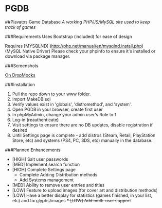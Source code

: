 # PGDB
##Plavatos Game Database
_A working PHP/JS/MySQL site used to keep track of games_

###Requirements
Uses Bootstrap (included) for ease of design

Requires [MYSQLND] (http://php.net/manual/en/mysqlnd.install.php) (MySQL Native Driver) Please check your phpinfo to ensure it's installed or download via package manager.

###Screenshots

[On DropMocks](http://www.dropmocks.com/mIZB4V)

###Installation

1. Pull the repo down to your www folder.
2. Import MakeDB.sql
3. Verify values exist in 'globals', 'distromethod', and 'system'.
4. Open PGDB in your browser, create first user
5. In phpMyAdmin, change your admin user's Role to 1
6. Log-in (reauthenticate)
7. Visit settings to ensure there are no DB updates, disable registration if desired
8. Until Settings page is complete - add distros (Steam, Retail, PlayStation Store, etc) and systems (PS4, PC, 3DS, etc) manually in the database.

###Planned Enhancements

  * [HIGH] Salt user passwords
  * [MED] Implement search function
  * [HIGH] Complete Settings page
    * Complete Adding Distribution methods
    * Add Systems management
  * [MED] Ability to remove user entries and titles
  * [LOW] Feature to upload images (for cover art and distribution methods)
  * [LOW] Have a better display for statistics (games finished, in your list, etc) and fix glyphs/images
  ~~* [LOW] Add multi-user support~~